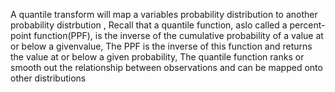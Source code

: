 A quantile transform will map a variables probability distribution to another probability distrbution , Recall that a quantile function, aslo called a percent-point function(PPF), is the inverse of the cumulative
probability of a value at or below a givenvalue, The PPF is the inverse of this function and returns the value at or below a given probability, The quantile function ranks or smooth out the relationship between 
observations and can be mapped onto other distributions 
